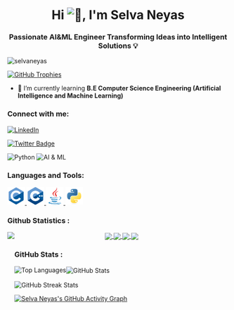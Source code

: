 <!-- Header Section -->
<h1 align="center">Hi <img src="https://media.giphy.com/media/hvRJCLFzcasrR4ia7z/giphy.gif" width="30px" alt="👋" />, I'm Selva Neyas</h1>
<h3 align="center">Passionate AI&ML Engineer Transforming Ideas into Intelligent Solutions 💡</h3> 

<!-- <h3 align="center">🔥 AI & ML Enthusiast | Web Developer</h3>
<h3 align="center">🚀 Passionate about Coding </h3> -->

<!-- Profile Views Counter -->
<p align="left"> 
  <img src="https://komarev.com/ghpvc/?username=selvaneyas&label=Profile%20views&color=0e75b6&style=flat" alt="selvaneyas" /> 
</p>

<!-- GitHub Trophies -->
<p align="left"> 
  <a href="https://github.com/ryo-ma/github-profile-trophy">
    <img src="https://github-profile-trophy.vercel.app/?username=selvaneyas" alt="GitHub Trophies" />
  </a> 
</p>


<!-- About Me -->
- 🌱 I’m currently learning **B.E Computer Science Engineering (Artificial Intelligence and Machine Learning)**

<!-- Social Media Links -->
<h3 align="left">Connect with me:</h3>
<p align="left">
  <a href="https://linkedin.com/in/selva-neyas-u" target="blank">
    <img align="center" src="https://raw.githubusercontent.com/rahuldkjain/github-profile-readme-generator/master/src/images/icons/Social/linked-in-alt.svg" alt="LinkedIn" height="30" width="40" />
  </a>
</p>

<!-- Twitter Follow Badge -->
<p align="left"> 
  <a href="https://twitter.com/SelvaNeyas" target="blank">
    <img src="https://img.shields.io/twitter/follow/SelvaNeyas?logo=twitter&style=for-the-badge" alt="Twitter Badge" />
  </a> 
</p>


<!-- Badges for Skills -->
![Python](https://img.shields.io/badge/Python-Developer-blue?style=for-the-badge&logo=python)
![AI & ML](https://img.shields.io/badge/AI%20%26%20ML-Enthusiast-red?style=for-the-badge&logo=ai)

<!-- Languages and Tools -->
<h3 align="left">Languages and Tools:</h3>
<p align="left">
  <a href="https://www.cprogramming.com/" target="_blank" rel="noreferrer"> 
    <img src="https://raw.githubusercontent.com/devicons/devicon/master/icons/c/c-original.svg" alt="C" width="40" height="40"/> 
  </a> 
  <a href="https://www.w3schools.com/cpp/" target="_blank" rel="noreferrer"> 
    <img src="https://raw.githubusercontent.com/devicons/devicon/master/icons/cplusplus/cplusplus-original.svg" alt="C++" width="40" height="40"/> 
  </a> 
  <a href="https://www.java.com" target="_blank" rel="noreferrer"> 
    <img src="https://raw.githubusercontent.com/devicons/devicon/master/icons/java/java-original.svg" alt="Java" width="40" height="40"/> 
  </a> 
  <a href="https://www.python.org" target="_blank" rel="noreferrer"> 
    <img src="https://raw.githubusercontent.com/devicons/devicon/master/icons/python/python-original.svg" alt="Python" width="40" height="40"/> 
  </a> 
</p>

<!--Statistics-->
<h3 align="left">Github Statistics :</h3>
<div align="center">
  <a href="https://github.com/selvaneyas">
    <img align="center" src="http://github-profile-summary-cards.vercel.app/api/cards/stats?username=selvaneyas&theme=github" height="180em" />
    <img align="center" src="http://github-profile-summary-cards.vercel.app/api/cards/most-commit-language?username=selvaneyas&theme=github" height="180em" />
    <img align="center" src="http://github-profile-summary-cards.vercel.app/api/cards/repos-per-language?username=selvaneyas&theme=github" height="180em" />
    <img align="left" src="http://github-profile-summary-cards.vercel.app/api/cards/productive-time?username=selvaneyas&theme=github&utcOffset=8" height="180em" />
    <img align="center" src="http://github-profile-summary-cards.vercel.app/api/cards/profile-details?username=selvaneyas&theme=github" height="180em" />
  </a>
</div>

<!-- GitHub Stats -->
<h3 align="left">GitHub Stats :</h3>

<!-- Top Languages -->
<p>
  <img align="left" src="https://github-readme-stats.vercel.app/api/top-langs?username=selvaneyas&show_icons=true&locale=en&layout=compact" alt="Top Languages" />
</p>

<!-- General GitHub Stats -->
<p>
  <img align="center" src="https://github-readme-stats.vercel.app/api?username=selvaneyas&show_icons=true&locale=en" alt="GitHub Stats" />
</p>

<!-- Streak Stats -->
<p>
  <img align="center" src="https://github-readme-streak-stats.herokuapp.com/?user=selvaneyas&" alt="GitHub Streak Stats" />
</p>


<!-- GitHub Activity Graph -->
[![Selva Neyas's GitHub Activity Graph](https://github-readme-activity-graph.vercel.app/graph?username=selvaneyas&bg_color=ffffff&color=000000&line=2b00ff&point=2385e1&area=true&hide_border=true)](https://github.com/ashutosh00710/github-readme-activity-graph)
